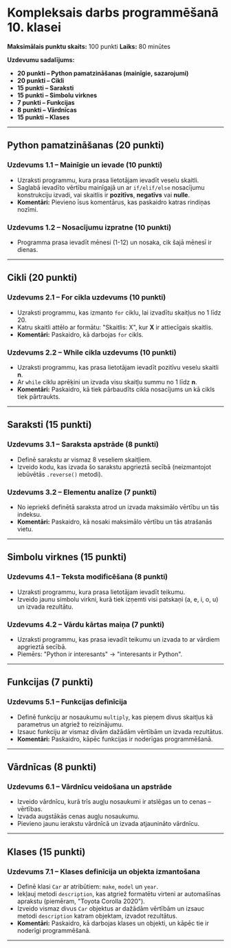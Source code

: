 # Kompleksais darbs programmēšanā 10. klasei

**Maksimālais punktu skaits:** 100 punkti
**Laiks:** 80 minūtes

**Uzdevumu sadalījums:**
- **20 punkti – Python pamatzināšanas (mainīgie, sazarojumi)**
- **20 punkti – Cikli**  
- **15 punkti – Saraksti**
- **15 punkti – Simbolu virknes**
- **7 punkti – Funkcijas**
- **8 punkti – Vārdnīcas**
- **15 punkti – Klases**

---

## Python pamatzināšanas (20 punkti)

### Uzdevums 1.1 – Mainīgie un ievade (10 punkti)
- Uzraksti programmu, kura prasa lietotājam ievadīt veselu skaitli.
- Saglabā ievadīto vērtību mainīgajā un ar `if/elif/else` nosacījumu konstrukciju izvadi, vai skaitlis ir **pozitīvs**, **negatīvs** vai **nulle**.
- **Komentāri:** Pievieno īsus komentārus, kas paskaidro katras rindiņas nozīmi.

### Uzdevums 1.2 – Nosacījumu izpratne (10 punkti)
- Programma prasa ievadīt mēnesi (1-12) un nosaka, cik šajā mēnesī ir dienas.

---

## Cikli (20 punkti)

### Uzdevums 2.1 – For cikla uzdevums (10 punkti)
- Uzraksti programmu, kas izmanto `for` ciklu, lai izvadītu skaitļus no 1 līdz 20.
- Katru skaitli attēlo ar formātu: "Skaitlis: X", kur **X** ir attiecīgais skaitlis.
- **Komentāri:** Paskaidro, kā darbojas `for` cikls.

### Uzdevums 2.2 – While cikla uzdevums (10 punkti)
- Uzraksti programmu, kas prasa lietotājam ievadīt pozitīvu veselu skaitli **n**.
- Ar `while` ciklu aprēķini un izvada visu skaitļu summu no 1 līdz **n**.
- **Komentāri:** Paskaidro, kā tiek pārbaudīts cikla nosacījums un kā cikls tiek pārtraukts.

---

## Saraksti (15 punkti)

### Uzdevums 3.1 – Saraksta apstrāde (8 punkti)
- Definē sarakstu ar vismaz 8 veseliem skaitļiem.
- Izveido kodu, kas izvada šo sarakstu apgrieztā secībā (neizmantojot iebūvētās `.reverse()` metodi).

### Uzdevums 3.2 – Elementu analīze (7 punkti)
- No iepriekš definētā saraksta atrod un izvada maksimālo vērtību un tās indeksu.
- **Komentāri:** Paskaidro, kā nosaki maksimālo vērtību un tās atrašanās vietu.

---

## Simbolu virknes (15 punkti)

### Uzdevums 4.1 – Teksta modificēšana (8 punkti)
- Uzraksti programmu, kura prasa lietotājam ievadīt teikumu.
- Izveido jaunu simbolu virkni, kurā tiek izņemti visi patskaņi (a, e, i, o, u) un izvada rezultātu.

### Uzdevums 4.2 – Vārdu kārtas maiņa (7 punkti)
- Uzraksti programmu, kas prasa ievadīt teikumu un izvada to ar vārdiem apgrieztā secībā.
- Piemērs: "Python ir interesants" → "interesants ir Python".

---

## Funkcijas (7 punkti)

### Uzdevums 5.1 – Funkcijas definīcija
- Definē funkciju ar nosaukumu `multiply`, kas pieņem divus skaitļus kā parametrus un atgriež to reizinājumu.
- Izsauc funkciju ar vismaz divām dažādām vērtībām un izvada rezultātus.
- **Komentāri:** Paskaidro, kāpēc funkcijas ir noderīgas programmēšanā.

---

## Vārdnīcas (8 punkti)

### Uzdevums 6.1 – Vārdnīcu veidošana un apstrāde
- Izveido vārdnīcu, kurā trīs augļu nosaukumi ir atslēgas un to cenas – vērtības.
- Izvada augstākās cenas augļu nosaukumu.
- Pievieno jaunu ierakstu vārdnīcā un izvada atjaunināto vārdnīcu.

---

## Klases (15 punkti)

### Uzdevums 7.1 – Klases definīcija un objekta izmantošana
- Definē klasi `Car` ar atribūtiem: `make`, `model` un `year`.
- Iekļauj metodi `description`, kas atgriež formatētu virteni ar automašīnas aprakstu (piemēram, "Toyota Corolla 2020").
- Izveido vismaz divus `Car` objektus ar dažādām vērtībām un izsauc metodi `description` katram objektam, izvadot rezultātus.
- **Komentāri:** Paskaidro, kā darbojas klases un objekti, un kāpēc tie ir noderīgi programmēšanā.

---
